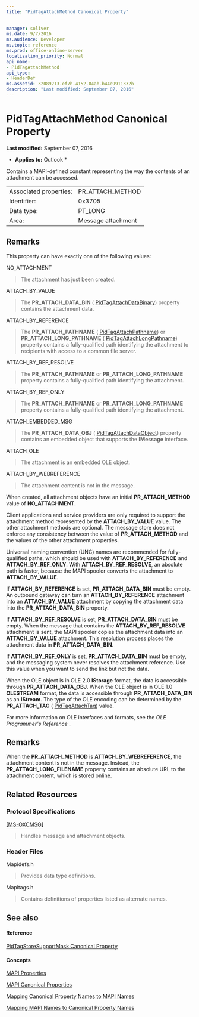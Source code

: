 ```yaml
---
title: "PidTagAttachMethod Canonical Property"
 
 
manager: soliver
ms.date: 9/7/2016
ms.audience: Developer
ms.topic: reference
ms.prod: office-online-server
localization_priority: Normal
api_name:
- PidTagAttachMethod
api_type:
- HeaderDef
ms.assetid: 32089213-ef7b-4152-84ab-b44e9911332b
description: "Last modified: September 07, 2016"
---
```


# PidTagAttachMethod Canonical Property

 **Last modified:** September 07, 2016 
  
 * **Applies to:** Outlook * 
  
Contains a MAPI-defined constant representing the way the contents of an attachment can be accessed. 
  
|||
|:-----|:-----|
|Associated properties:  <br/> |PR_ATTACH_METHOD  <br/> |
|Identifier:  <br/> |0x3705  <br/> |
|Data type:  <br/> |PT_LONG  <br/> |
|Area:  <br/> |Message attachment  <br/> |
   
## Remarks

This property can have exactly one of the following values:
  
NO_ATTACHMENT 
  
> The attachment has just been created. 
    
ATTACH_BY_VALUE 
  
> The **PR_ATTACH_DATA_BIN** ( [PidTagAttachDataBinary](pidtagattachdatabinary-canonical-property.md)) property contains the attachment data. 
    
ATTACH_BY_REFERENCE 
  
> The **PR_ATTACH_PATHNAME** ( [PidTagAttachPathname](pidtagattachpathname-canonical-property.md)) or **PR_ATTACH_LONG_PATHNAME** ( [PidTagAttachLongPathname](pidtagattachlongpathname-canonical-property.md)) property contains a fully-qualified path identifying the attachment to recipients with access to a common file server. 
    
ATTACH_BY_REF_RESOLVE 
  
> The **PR_ATTACH_PATHNAME** or **PR_ATTACH_LONG_PATHNAME** property contains a fully-qualified path identifying the attachment. 
    
ATTACH_BY_REF_ONLY 
  
> The **PR_ATTACH_PATHNAME** or **PR_ATTACH_LONG_PATHNAME** property contains a fully-qualified path identifying the attachment. 
    
ATTACH_EMBEDDED_MSG 
  
> The **PR_ATTACH_DATA_OBJ** ( [PidTagAttachDataObject](pidtagattachdataobject-canonical-property.md)) property contains an embedded object that supports the **IMessage** interface. 
    
ATTACH_OLE 
  
> The attachment is an embedded OLE object.
    
ATTACH_BY_WEBREFERENCE 
  
> The attachment content is not in the message. 
    
When created, all attachment objects have an initial **PR_ATTACH_METHOD** value of **NO_ATTACHMENT**. 
  
Client applications and service providers are only required to support the attachment method represented by the **ATTACH_BY_VALUE** value. The other attachment methods are optional. The message store does not enforce any consistency between the value of **PR_ATTACH_METHOD** and the values of the other attachment properties. 
  
Universal naming convention (UNC) names are recommended for fully-qualified paths, which should be used with **ATTACH_BY_REFERENCE** and **ATTACH_BY_REF_ONLY**. With **ATTACH_BY_REF_RESOLVE**, an absolute path is faster, because the MAPI spooler converts the attachment to **ATTACH_BY_VALUE**. 
  
If **ATTACH_BY_REFERENCE** is set, **PR_ATTACH_DATA_BIN** must be empty. An outbound gateway can turn an **ATTACH_BY_REFERENCE** attachment into an **ATTACH_BY_VALUE** attachment by copying the attachment data into the **PR_ATTACH_DATA_BIN** property. 
  
If **ATTACH_BY_REF_RESOLVE** is set, **PR_ATTACH_DATA_BIN** must be empty. When the message that contains the **ATTACH_BY_REF_RESOLVE** attachment is sent, the MAPI spooler copies the attachment data into an **ATTACH_BY_VALUE** attachment. This resolution process places the attachment data in **PR_ATTACH_DATA_BIN**. 
  
If **ATTACH_BY_REF_ONLY** is set, **PR_ATTACH_DATA_BIN** must be empty, and the messaging system never resolves the attachment reference. Use this value when you want to send the link but not the data. 
  
When the OLE object is in OLE 2.0 **IStorage** format, the data is accessible through **PR_ATTACH_DATA_OBJ**. When the OLE object is in OLE 1.0 **OLESTREAM** format, the data is accessible through **PR_ATTACH_DATA_BIN** as an **IStream**. The type of the OLE encoding can be determined by the **PR_ATTACH_TAG** ( [PidTagAttachTag](pidtagattachtag-canonical-property.md)) value. 
  
For more information on OLE interfaces and formats, see the  *OLE Programmer's Reference*  . 
  
## Remarks

When the **PR_ATTACH_METHOD** is **ATTACH_BY_WEBREFERENCE**, the attachment content is not in the message. Instead, the **PR_ATTACH_LONG_FILENAME** property contains an absolute URL to the attachment content, which is stored online. 
  
## Related Resources

### Protocol Specifications

[[MS-OXCMSG]](http://msdn.microsoft.com/library/7fd7ec40-deec-4c06-9493-1bc06b349682%28Office.15%29.aspx)
  
> Handles message and attachment objects.
    
### Header Files

Mapidefs.h
  
> Provides data type definitions.
    
Mapitags.h
  
> Contains definitions of properties listed as alternate names.
    
## See also

#### Reference

[PidTagStoreSupportMask Canonical Property](pidtagstoresupportmask-canonical-property.md)
#### Concepts

[MAPI Properties](mapi-properties.md)
  
[MAPI Canonical Properties](mapi-canonical-properties.md)
  
[Mapping Canonical Property Names to MAPI Names](mapping-canonical-property-names-to-mapi-names.md)
  
[Mapping MAPI Names to Canonical Property Names](mapping-mapi-names-to-canonical-property-names.md)

